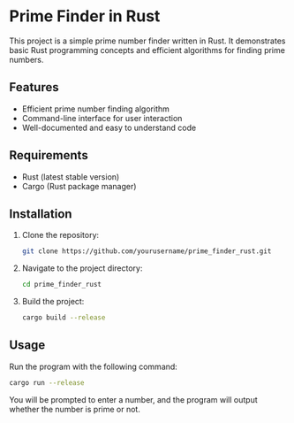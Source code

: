 # Prime Finder in Rust

This project is a simple prime number finder written in Rust. It demonstrates basic Rust programming concepts and efficient algorithms for finding prime numbers.

## Features

- Efficient prime number finding algorithm
- Command-line interface for user interaction
- Well-documented and easy to understand code

## Requirements

- Rust (latest stable version)
- Cargo (Rust package manager)

## Installation

1. Clone the repository:
    ```sh
    git clone https://github.com/yourusername/prime_finder_rust.git
    ```
2. Navigate to the project directory:
    ```sh
    cd prime_finder_rust
    ```
3. Build the project:
    ```sh
    cargo build --release
    ```

## Usage

Run the program with the following command:
```sh
cargo run --release
```

You will be prompted to enter a number, and the program will output whether the number is prime or not.